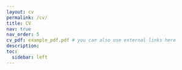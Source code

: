 ```yaml
---
layout: cv
permalink: /cv/
title: CV
nav: true
nav_order: 5
cv_pdf: example_pdf.pdf # you can also use external links here
description:
toc:
  sidebar: left
---
```

